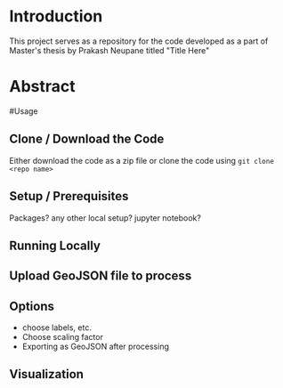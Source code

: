 # Introduction
This project serves as a repository for the code developed as a part of Master's thesis by Prakash Neupane titled "Title Here"

# Abstract
<paste abstract here>

#Usage

## Clone / Download the Code
Either download the code as a zip file or clone the code using `git clone <repo name>`

## Setup / Prerequisites
Packages?
any other local setup?
jupyter notebook?

## Running Locally

## Upload GeoJSON file to process

## Options
- choose labels, etc.
- Choose scaling factor
- Exporting as GeoJSON after processing

## Visualization



## 
